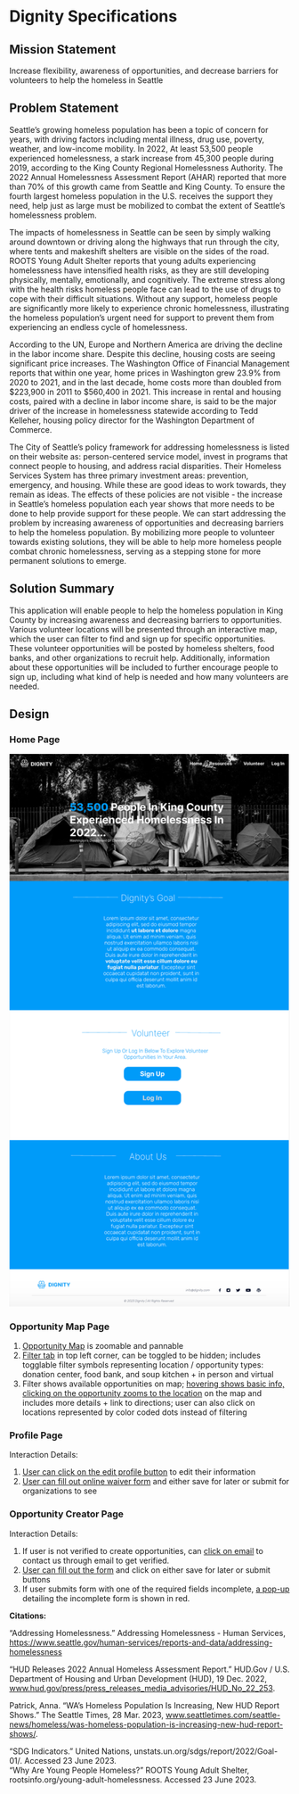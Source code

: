 # Dignity Specifications

## Mission Statement
Increase flexibility, awareness of opportunities, and decrease barriers for volunteers to help the homeless in Seattle

## Problem Statement
Seattle’s growing homeless population has been a topic of concern for years, with driving factors including mental illness, drug use, poverty, weather, and low-income mobility. In 2022, At least 53,500 people experienced homelessness, a stark increase from 45,300 people during 2019, according to the King County Regional Homelessness Authority. The 2022 Annual Homelessness Assessment Report (AHAR) reported that more than 70% of this growth came from Seattle and King County. To ensure the fourth largest homeless population in the U.S. receives the support they need, help just as large must be mobilized to combat the extent of Seattle’s homelessness problem.

The impacts of homelessness in Seattle can be seen by simply walking around downtown or driving along the highways that run through the city, where tents and makeshift shelters are visible on the sides of the road. ROOTS Young Adult Shelter reports that young adults experiencing homelessness have intensified health risks, as they are still developing physically, mentally, emotionally, and cognitively. The extreme stress along with the health risks homeless people face can lead to the use of drugs to cope with their difficult situations. Without any support, homeless people are significantly more likely to experience chronic homelessness, illustrating the homeless population’s urgent need for support to prevent them from experiencing an endless cycle of homelessness.

According to the UN, Europe and Northern America are driving the decline in the labor income share. Despite this decline, housing costs are seeing significant price increases. The Washington Office of Financial Management reports that within one year, home prices in Washington grew 23.9% from 2020 to 2021, and in the last decade, home costs more than doubled from $223,900 in 2011 to $560,400 in 2021. This increase in rental and housing costs, paired with a decline in labor income share, is said to be the major driver of the increase in homelessness statewide according to Tedd Kelleher, housing policy director for the Washington Department of Commerce. 

The City of Seattle’s policy framework for addressing homelessness is listed on their website as: person-centered service model, invest in programs that connect people to housing, and address racial disparities. Their Homeless Services System has three primary investment areas: prevention, emergency, and housing. While these are good ideas to work towards, they remain as ideas. The effects of these policies are not visible - the increase in Seattle’s homeless population each year shows that more needs to be done to help provide support for these people. We can start addressing the problem by increasing awareness of opportunities and decreasing barriers to help the homeless population. By mobilizing more people to volunteer towards existing solutions, they will be able to help more homeless people combat chronic homelessness, serving as a stepping stone for more permanent solutions to emerge.

## Solution Summary
This application will enable people to help the homeless population in King County by increasing awareness and decreasing barriers to opportunities. Various volunteer locations will be presented through an interactive map, which the user can filter to find and sign up for specific opportunities. These volunteer opportunities will be posted by homeless shelters, food banks, and other organizations to recruit help. Additionally, information about these opportunities will be included to further encourage people to sign up, including what kind of help is needed and how many volunteers are needed.

## Design

### Home Page

![homepage wireframe](images/homepage.png)

### Opportunity Map Page

1. [Opportunity Map](images/mappage.png) is zoomable and pannable
2. [Filter tab](images/mappagefilter.png) in top left corner, can be toggled to be hidden; includes togglable filter symbols representing location / opportunity types: donation center, food bank, and soup kitchen + in person and virtual
3. Filter shows available opportunities on map; [hovering shows basic info, clicking on the opportunity zooms to the location](images/mappageelements.png) on the map and includes more details + link to directions; user can also click on locations represented by color coded dots instead of filtering

### Profile Page

Interaction Details:
1. [User can click on the edit profile button](images/profilepage.png) to edit their information
2. [User can fill out online waiver form](images/consentform.png) and either save for later or submit for organizations to see

### Opportunity Creator Page

Interaction Details:
1. If user is not verified to create opportunities, can [click on email](images/creatornotverif.png) to contact us through email to get verified.
2. [User can fill out the form](images/creatorverified.png) and click on either save for later or submit buttons
3. If user submits form with one of the required fields incomplete, [a pop-up](images/creatorincomplete.png) detailing the incomplete form is shown in red.

**Citations:**

“Addressing Homelessness.” Addressing Homelessness - Human Services, https://www.seattle.gov/human-services/reports-and-data/addressing-homelessness

“HUD Releases 2022 Annual Homeless Assessment Report.” HUD.Gov / U.S. Department of Housing and Urban Development (HUD), 19 Dec. 2022, www.hud.gov/press/press_releases_media_advisories/HUD_No_22_253.  

Patrick, Anna. “WA’s Homeless Population Is Increasing, New HUD Report Shows.” The Seattle Times, 28 Mar. 2023, www.seattletimes.com/seattle-news/homeless/was-homeless-population-is-increasing-new-hud-report-shows/.  

“SDG Indicators.” United Nations, unstats.un.org/sdgs/report/2022/Goal-01/. Accessed 23 June 2023.  
“Why Are Young People Homeless?” ROOTS Young Adult Shelter, rootsinfo.org/young-adult-homelessness. Accessed 23 June 2023. 
